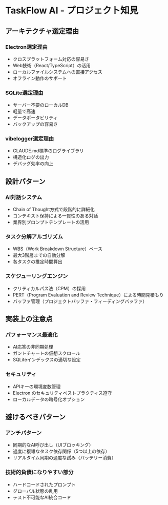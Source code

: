 # TaskFlow AI - プロジェクト知見

## アーキテクチャ選定理由

### Electron選定理由
- クロスプラットフォーム対応の容易さ
- Web技術（React/TypeScript）の活用
- ローカルファイルシステムへの直接アクセス
- オフライン動作のサポート

### SQLite選定理由
- サーバー不要のローカルDB
- 軽量で高速
- データポータビリティ
- バックアップの容易さ

### vibelogger選定理由
- CLAUDE.md標準のログライブラリ
- 構造化ログの出力
- デバッグ効率の向上

## 設計パターン

### AI対話システム
- Chain of Thought方式で段階的に詳細化
- コンテキスト保持による一貫性のある対話
- 業界別プロンプトテンプレートの活用

### タスク分解アルゴリズム
- WBS（Work Breakdown Structure）ベース
- 最大3階層までの自動分解
- 各タスクの推定時間算出

### スケジューリングエンジン
- クリティカルパス法（CPM）の採用
- PERT（Program Evaluation and Review Technique）による時間見積もり
- バッファ管理（プロジェクトバッファ・フィーディングバッファ）

## 実装上の注意点

### パフォーマンス最適化
- AI応答の非同期処理
- ガントチャートの仮想スクロール
- SQLiteインデックスの適切な設定

### セキュリティ
- APIキーの環境変数管理
- Electron のセキュリティベストプラクティス遵守
- ローカルデータの暗号化オプション

## 避けるべきパターン

### アンチパターン
- 同期的なAI呼び出し（UIブロッキング）
- 過度に複雑なタスク依存関係（5つ以上の依存）
- リアルタイム同期の過度な試み（バッテリー消費）

### 技術的負債になりやすい部分
- ハードコードされたプロンプト
- グローバル状態の乱用
- テスト不可能なAI統合コード